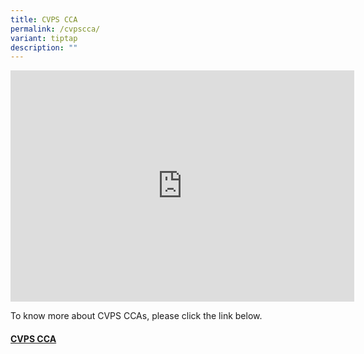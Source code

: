 ```yaml
---
title: CVPS CCA
permalink: /cvpscca/
variant: tiptap
description: ""
---
```

<p></p>
<div class="iframe-wrapper">
<iframe height="370" width="550" allowfullscreen="true" frameborder="0" src="https://docs.google.com/presentation/d/e/2PACX-1vQFkXiLh2SrxdQ7RshI8iJzTObetlXHKU2I5Mip-N20k_4-qGj09Qe6sjytfDO8jg/embed?start=true&amp;loop=true&amp;delayms=5000"></iframe>
</div>
<p>To know more about CVPS CCAs, please click the link below.</p>
<h4><strong><a href="https://www.compassvalepri.moe.edu.sg/cca/" rel="noopener noreferrer nofollow" target="_blank">CVPS CCA</a></strong></h4>
<p></p>